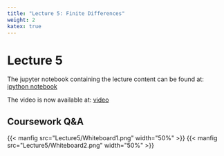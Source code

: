 ```yaml
---
title: "Lecture 5: Finite Differences"
weight: 2
katex: true
---
```


# Lecture 5

The jupyter notebook containing the lecture content can
be found at: 
[ipython notebook](https://nbviewer.jupyter.org/urls/durham-comp4187.github.io/code/finite-differences.ipynb)

The video is now available at: [video](https://durham.cloud.panopto.eu/Panopto/Pages/Viewer.aspx?id=33ed20a4-74b2-494a-92b3-add40094b051)




## Coursework Q&A

{{< manfig src="Lecture5/Whiteboard1.png" width="50%" >}}
{{< manfig src="Lecture5/Whiteboard2.png" width="50%" >}}

